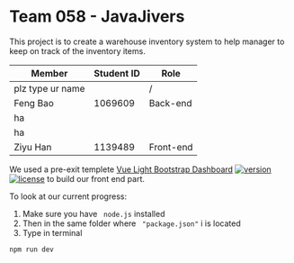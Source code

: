 # Team 058 - JavaJivers
This project is to create a warehouse inventory system to help manager to keep on track of the inventory items. 

| Member | Student ID | Role |
| ------ | ------ | ----- |
|  plz type ur name |  |   /    | 
| Feng Bao| 1069609 |Back-end|
| ha|  ||
| ha|  ||
| Ziyu Han| 1139489 |Front-end|

We used a pre-exit templete [Vue Light Bootstrap Dashboard](http://vuejs.creative-tim.com/vue-light-bootstrap-dashboard) [![version][version-badge]][CHANGELOG] [![license][license-badge]][LICENSE] to build our front end part.

To look at our current progress:
1. Make sure you have ` node.js`  installed
2. Then in the same folder where ` "package.json"` i is located
3. Type in terminal
```sh
npm run dev
```




[CHANGELOG]: ./CHANGELOG.md
[LICENSE]: ./LICENSE.md
[version-badge]: https://img.shields.io/badge/version-1.0.0-blue.svg
[license-badge]: https://img.shields.io/badge/license-MIT-blue.svg
